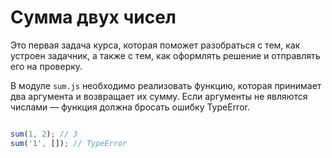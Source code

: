 # Сумма двух чисел

Это первая задача курса, которая поможет разобраться с тем, как устроен задачник, а также с тем, как
оформлять решение и отправлять его на проверку.

В модуле `sum.js` необходимо реализовать функцию, которая принимает два аргумента и возвращает их 
сумму. Если аргументы не являются числами — функция должна бросать ошибку TypeError. 

```js

sum(1, 2); // 3
sum('1', []); // TypeError

```